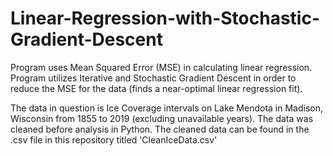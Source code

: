 # Linear-Regression-with-Stochastic-Gradient-Descent
Program uses Mean Squared Error (MSE) in calculating linear regression.  Program utilizes Iterative and Stochastic Gradient Descent in order to reduce the MSE for the data (finds a near-optimal linear regression fit).

The data in question is Ice Coverage intervals on Lake Mendota in Madison, Wisconsin from 1855 to 2019 (excluding unavailable years). The data was cleaned before analysis in Python. The cleaned data can be found in the .csv file in this repository titled 'CleanIceData.csv'

